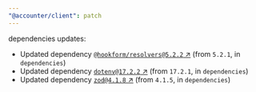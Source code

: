 ```yaml
---
"@accounter/client": patch
---
```

dependencies updates:
  - Updated dependency [`@hookform/resolvers@5.2.2` ↗︎](https://www.npmjs.com/package/@hookform/resolvers/v/5.2.2) (from `5.2.1`, in `dependencies`)
  - Updated dependency [`dotenv@17.2.2` ↗︎](https://www.npmjs.com/package/dotenv/v/17.2.2) (from `17.2.1`, in `dependencies`)
  - Updated dependency [`zod@4.1.8` ↗︎](https://www.npmjs.com/package/zod/v/4.1.8) (from `4.1.5`, in `dependencies`)
